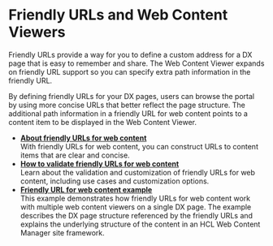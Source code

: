 # Friendly URLs and Web Content Viewers

Friendly URLs provide a way for you to define a custom address for a DX page that is easy to remember and share. The Web Content Viewer expands on friendly URL support so you can specify extra path information in the friendly URL.

By defining friendly URLs for your DX pages, users can browse the portal by using more concise URLs that better reflect the page structure. The additional path information in a friendly URL for web content points to a content item to be displayed in the Web Content Viewer.


-   **[About friendly URLs for web content](wcm_config_wcmviewer_workfriendly.md)**  
With friendly URLs for web content, you can construct URLs to content items that are clear and concise.
-   **[How to validate friendly URLs for web content](../friendlyurl_wcmviewer/validate_friendlyurl/index.md)**  
Learn about the validation and customization of friendly URLs for web content, including use cases and customization options.
-   **[Friendly URL for web content example](wcm_config_wcmviewer_friendlyexample.md)**  
This example demonstrates how friendly URLs for web content work with multiple web content viewers on a single DX page. The example describes the DX page structure referenced by the friendly URLs and explains the underlying structure of the content in an HCL Web Content Manager site framework.


